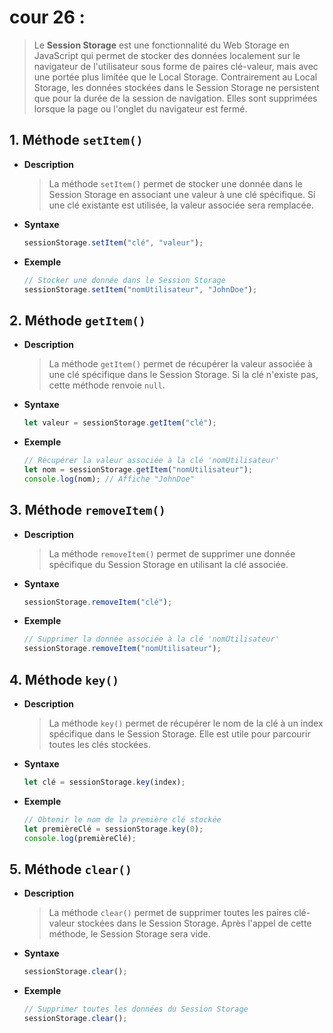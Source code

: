 # cour 26 :

> Le **Session Storage** est une fonctionnalité du Web Storage en JavaScript qui permet de stocker des données localement sur le navigateur de l'utilisateur sous forme de paires clé-valeur, mais avec une portée plus limitée que le Local Storage. Contrairement au Local Storage, les données stockées dans le Session Storage ne persistent que pour la durée de la session de navigation. Elles sont supprimées lorsque la page ou l'onglet du navigateur est fermé.

## 1. Méthode `setItem()`

-   **Description**

    > La méthode `setItem()` permet de stocker une donnée dans le Session Storage en associant une valeur à une clé spécifique. Si une clé existante est utilisée, la valeur associée sera remplacée.

-   **Syntaxe**

    ```javascript
    sessionStorage.setItem("clé", "valeur");
    ```

-   **Exemple**

    ```javascript
    // Stocker une donnée dans le Session Storage
    sessionStorage.setItem("nomUtilisateur", "JohnDoe");
    ```

## 2. Méthode `getItem()`

-   **Description**

    > La méthode `getItem()` permet de récupérer la valeur associée à une clé spécifique dans le Session Storage. Si la clé n'existe pas, cette méthode renvoie `null`.

-   **Syntaxe**

    ```javascript
    let valeur = sessionStorage.getItem("clé");
    ```

-   **Exemple**

    ```javascript
    // Récupérer la valeur associée à la clé 'nomUtilisateur'
    let nom = sessionStorage.getItem("nomUtilisateur");
    console.log(nom); // Affiche "JohnDoe"
    ```

## 3. Méthode `removeItem()`

-   **Description**

    > La méthode `removeItem()` permet de supprimer une donnée spécifique du Session Storage en utilisant la clé associée.

-   **Syntaxe**

    ```javascript
    sessionStorage.removeItem("clé");
    ```

-   **Exemple**

    ```javascript
    // Supprimer la donnée associée à la clé 'nomUtilisateur'
    sessionStorage.removeItem("nomUtilisateur");
    ```

## 4. Méthode `key()`

-   **Description**

    > La méthode `key()` permet de récupérer le nom de la clé à un index spécifique dans le Session Storage. Elle est utile pour parcourir toutes les clés stockées.

-   **Syntaxe**

    ```javascript
    let clé = sessionStorage.key(index);
    ```

-   **Exemple**

    ```javascript
    // Obtenir le nom de la première clé stockée
    let premièreClé = sessionStorage.key(0);
    console.log(premièreClé);
    ```

## 5. Méthode `clear()`

-   **Description**

    > La méthode `clear()` permet de supprimer toutes les paires clé-valeur stockées dans le Session Storage. Après l'appel de cette méthode, le Session Storage sera vide.

-   **Syntaxe**

    ```javascript
    sessionStorage.clear();
    ```

-   **Exemple**

    ```javascript
    // Supprimer toutes les données du Session Storage
    sessionStorage.clear();
    ```

